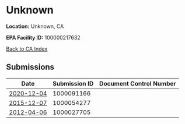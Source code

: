 # Unknown

**Location:** Unknown, CA

**EPA Facility ID:** 100000217632

[Back to CA Index](../../index.md)

## Submissions

| Date | Submission ID | Document Control Number |
|------|--------------|-------------------------|
| [2020-12-04](submissions/1000091166.md) | 1000091166 |  |
| [2015-12-07](submissions/1000054277.md) | 1000054277 |  |
| [2012-04-06](submissions/1000027705.md) | 1000027705 |  |
